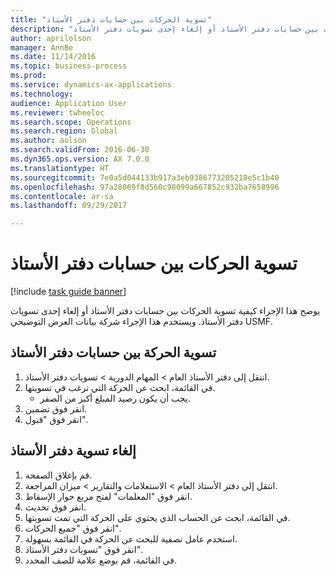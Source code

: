```yaml
--- 
title: "تسوية الحركات بين حسابات دفتر الأستاذ"
description: "يوضح هذا الإجراء كيفية تسوية الحركات بين حسابات دفتر الأستاذ أو إلغاء إحدى تسويات دفتر الأستاذ."
author: aprilolson
manager: AnnBe
ms.date: 11/14/2016
ms.topic: business-process
ms.prod: 
ms.service: dynamics-ax-applications
ms.technology: 
audience: Application User
ms.reviewer: twheeloc
ms.search.scope: Operations
ms.search.region: Global
ms.author: aolson
ms.search.validFrom: 2016-06-30
ms.dyn365.ops.version: AX 7.0.0
ms.translationtype: HT
ms.sourcegitcommit: 7e0a5d044133b917a3eb9386773205218e5c1b40
ms.openlocfilehash: 97a28069f8d560c98099a667852c932ba7658996
ms.contentlocale: ar-sa
ms.lasthandoff: 09/29/2017

---
```

# <a name="settle-transactions-between-ledger-accounts"></a>تسوية الحركات بين حسابات دفتر الأستاذ

[!include [task guide banner](../../includes/task-guide-banner.md)]

يوضح هذا الإجراء كيفية تسوية الحركات بين حسابات دفتر الأستاذ أو إلغاء إحدى تسويات دفتر الأستاذ. ويستخدم هذا الإجراء شركة بيانات العرض التوضيحي USMF.


## <a name="settle-transaction-between-ledger-accounts"></a>تسوية الحركة بين حسابات دفتر الأستاذ
1. انتقل إلى دفتر الأستاذ العام > المهام الدورية > تسويات دفتر الأستاذ.
2. في القائمة، ابحث عن الحركة التي ترغب في تسويتها.
    * يجب أن يكون رصيد المبلغ أكبر من الصفر.  
3. انقر فوق تضمين.
4. انقر فوق "قبول".

## <a name="cancel-a-ledger-settlement"></a>إلغاء تسوية دفتر الأستاذ
1. قم بإغلاق الصفحة.
2. انتقل إلى دفتر الأستاذ العام > الاستعلامات والتقارير > ميزان المراجعة.
3. انقر فوق "المعلمات" لفتح مربع حوار الإسقاط‬.
4. انقر فوق تحديث.
5. في القائمة، ابحث عن الحساب الذي يحتوي على الحركة التي تمت تسويتها.
6. انقر فوق "جميع الحركات".
7. استخدم عامل تصفية للبحث عن الحركة في القائمة بسهولة.
8. انقر فوق "تسويات دفتر الأستاذ".
9. في القائمة، قم بوضع علامة للصف المحدد.


